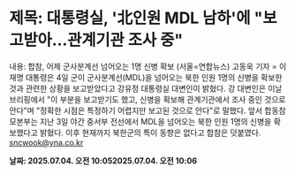 # **제목: 대통령실, '北인원 MDL 남하'에 "보고받아…관계기관 조사 중"**

  내용: 합참, 어제 군사분계선 넘어오는 1명 신병 확보    (서울=연합뉴스) 고동욱 기자 = 이재명 대통령은 4일 군이 군사분계선(MDL)을 넘어오는 북한 인원 1명의 신병을 확보한 것과 관련한 상황을 보고받았다고 강유정 대통령실 대변인이 밝혔다.    강 대변인은 이날 브리핑에서 "이 부분을 보고받기도 했고, 신병을 확보해 관계기관에서 조사 중인 것으로 안다"며 "정확한 시점은 특정하기 어렵지만 보고된 것으로 안다"로 말했다.    앞서 합동참모본부는 지난 3일 야간 중서부 전선에서 MDL을 넘어오는 북한 인원 1명의 신병을 확보했다고 밝혔다.    이후 현재까지 북한군의 특이 동향은 없다고 합참은 덧붙였다.    sncwook@yna.co.kr

  **날짜: 2025.07.04. 오전 10:052025.07.04. 오전 10:06**
